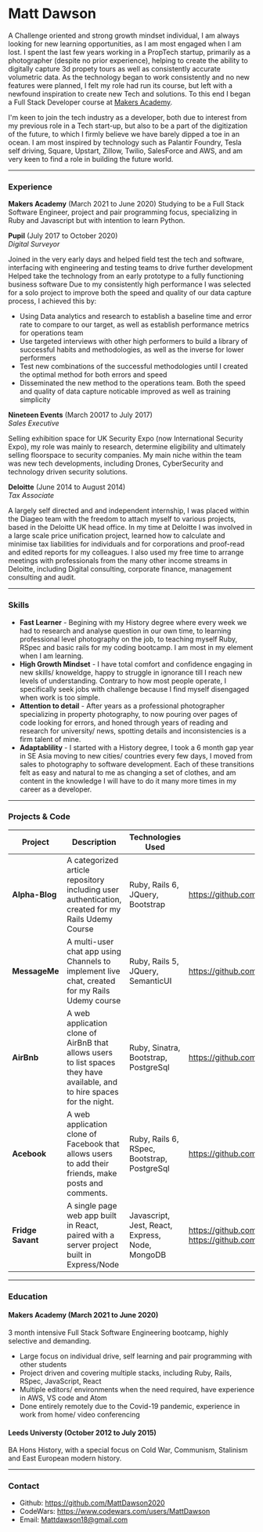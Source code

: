 # Matt Dawson 

A Challenge oriented and strong growth mindset individual, I am always looking for new learning opportunities, as I am most engaged when I am lost. 
I spent the last few years working in a PropTech startup, primarily as a photographer (despite no prior experience), helping to create the ability to digitally capture 3d propety tours as well as consistently accurate volumetric data. 
As the technology began to work consistently and no new features were planned, I felt my role had run its course, but left with a newfound inspiration to create new Tech and solutions. To this end I began a Full Stack Developer course at [Makers Academy](https://github.com/makersacademy).

I'm keen to join the tech industry as a developer, both due to interest from my previous role in a Tech start-up, but also to be a part of the digitization of the future, to which I firmly believe we have barely dipped a toe in an ocean. 
I am most inspired by technology such as Palantir Foundry, Tesla self driving, Square, Upstart, Zillow, Twilio, SalesForce and AWS, and am very keen to find a role in building the future world.

***

### <a name="experience">Experience</a>

**Makers Academy** (March 2021 to June 2020)
Studying to be a Full Stack Software Engineer, project and pair programming focus, specializing in Ruby and Javascript but with intention to learn Python.

**Pupil** (July 2017 to October 2020)    
*Digital Surveyor*

Joined in the very early days and helped field test the tech and software, interfacing with engineering and testing teams to drive further development
Helped take the technology from an early prototype to a fully functioning business software
Due to my consistently high performance I was selected for a solo project to improve both the speed and quality of our data capture process, I achieved this by: 
  - Using Data analytics and research to establish a baseline time and error rate to compare to our target, as well as establish performance metrics for operations team
  - Use targeted interviews with other high performers to build a library of successful habits and methodologies, as well as the inverse for lower performers 
  - Test new combinations of the successful methodologies until I created the optimal method for both errors and speed 
  - Disseminated the new method to the operations team. Both the speed and quality of data capture noticable improved as well as training simplicity
  
**Nineteen Events** (March 20017 to July 2017)   
*Sales Executive*  

Selling exhibition space for UK Security Expo (now International Security Expo), my role was mainly to research, determine eligibility and ultimately selling floorspace to 
security companies. My main niche within the team was new tech developments, including Drones, CyberSecurity and technology driven security solutions.

**Deloitte** (June 2014 to August 2014)   
*Tax Associate*  

A largely self directed and and independent internship, I was placed within the Diageo team with the freedom to attach myself to various projects, based in the Deloitte UK head office.
In my time at Deloitte I was involved in a large scale price unification project, learned how to calculate and minimise tax liabilities for individuals and for corporations and proof-read and edited reports for my colleagues.
I also used my free time to arrange meetings with professionals from the many other income streams in Deloitte, including Digital consulting, corporate finance, management consulting and audit.

***

### <a name="skills">Skills</a>

- **Fast Learner** - Begining with my History degree where every week we had to research and analyse question in our own time, to learning professional level photography on the job, to teaching myself Ruby, RSpec and basic rails for my coding bootcamp. I am most in my element when I am learning.
- **High Growth Mindset** - I have total comfort and confidence engaging in new skills/ knoweldge, happy to struggle in ignorance till I reach new levels of understanding. Contrary to how most people operate, I specifically seek jobs with challenge because I find myself disengaged when work is too simple. 
- **Attention to detail** - After years as a professional photographer specializing in property photography, to now pouring over pages of code looking for errors, and honed through years of reading and research for university/ news, spotting details and inconsistencies is a firm talent of mine. 
- **Adaptablility** - I started with a History degree, I took a 6 month gap year in SE Asia moving to new cities/ countries every few days, I moved from sales to photography to software development. Each of these transitions felt as easy and natural to me as changing a set of clothes, and am content in the knowledge I will have to do it many more times in my career as a developer. 


***

### <a name="projects">Projects & Code</a>
Project | Description | Technologies Used | Link
--- | --- | --- | ---
**Alpha-Blog** | A categorized article repository including user authentication, created for my Rails Udemy Course | Ruby, Rails 6, JQuery, Bootstrap | https://github.com/MattDawson2020/alpha-blog
**MessageMe** | A multi-user chat app using Channels to implement live chat, created for my Rails Udemy course | Ruby, Rails 5, JQuery, SemanticUI | https://github.com/MattDawson2020/MessageMe
**AirBnb** | A web application clone of AirBnB that allows users to list spaces they have available, and to hire spaces for the night. | Ruby, Sinatra, Bootstrap, PostgreSql | https://github.com/MattDawson2020/in_the_airbnb_tonight
**Acebook** | A web application clone of Facebook that allows users to add their friends, make posts and comments. | Ruby, Rails 6, RSpec, Bootstrap, PostgreSql | https://github.com/MattDawson2020/acebook-Derailed
**Fridge Savant** | A single page web app built in React, paired with a server project built in Express/Node | Javascript, Jest, React, Express, Node, MongoDB | https://github.com/jasonrowsell/fridge-savant-client & https://github.com/mikejeuga/fridge-savant-server
***

### <a name="skills">Education</a>

#### Makers Academy (March 2021 to June 2020)
3 month intensive Full Stack Software Engineering bootcamp, highly selective and demanding.

- Large focus on individual drive, self learning and pair programming with other students 
- Project driven and covering multiple stacks, including Ruby, Rails, RSpec, JavaScript, React
- Multiple editors/ environments when the need required, have experience in AWS, VS code and Atom
- Done entirely remotely due to the Covid-19 pandemic, experience in work from home/ video conferencing 

#### Leeds Universty (October 2012 to July 2015)

BA Hons History, with a special focus on Cold War, Communism, Stalinism and East European modern history. 

***


### <a name="contact">Contact</a>
- Github: https://github.com/MattDawson2020
- CodeWars: https://www.codewars.com/users/MattDawson
- Email: Mattdawson18@gmail.com
